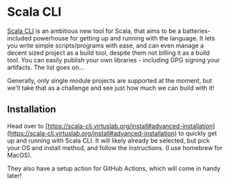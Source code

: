 # Scala CLI

[Scala CLI](https://scala-cli.virtuslab.org/) is an ambitious new tool for
Scala, that aims to be a batteries-included powerhouse for getting up and
running with the language. It lets you write simple scripts/programs with ease,
and can even manage a decent sized project as a build tool, despite them not
billing it as a build tool. You can easily publish your own libraries -
including GPG signing your artifacts. The list goes on...

Generally, only single module projects are supported at the moment, but we'll
take that as a challenge and see just how much we can build with it!

## Installation

Head over to
[https://scala-cli.virtuslab.org/install#advanced-installation](https://scala-cli.virtuslab.org/install#advanced-installation)
to quickly get up and running with Scala CLI. It will likely already be
selected, but pick your OS and install method, and follow the instructions. (I
use homebrew for MacOS).

They also have a setup action for GitHub Actions, which will come in handy
later!
